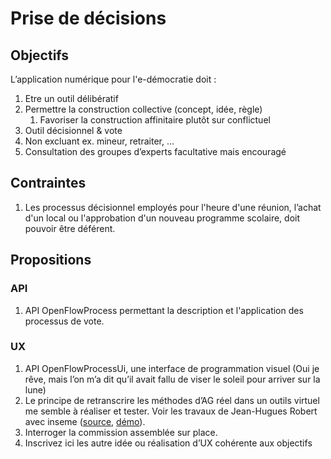 
Prise de décisions
===

## Objectifs

L’application numérique pour l'e-démocratie doit :

1. Etre un outil délibératif
2. Permettre la construction collective (concept, idée, règle)
   1. Favoriser la construction affinitaire plutôt sur conflictuel
3. Outil décisionnel & vote
4. Non excluant ex. mineur, retraiter, ...
5. Consultation des groupes d’experts facultative mais encouragé

## Contraintes

1.	Les processus décisionnel employés pour l'heure d'une réunion, l’achat d'un local ou l'approbation d'un nouveau programme scolaire, doit pouvoir être déférent.

## Propositions

### API

1.	API OpenFlowProcess permettant la description et l'application des processus de vote.

### UX

1.	API OpenFlowProcessUi, une interface de programmation visuel
(Oui je rêve, mais l’on m’a dit qu’il avait fallu de viser le soleil pour arriver sur la lune)
2.	Le principe de retranscrire les méthodes d’AG réel dans un outils virtuel me semble à réaliser et tester.
Voir les travaux de Jean-Hugues Robert avec inseme
([source](https://github.com/virteal/inseme),
[démo](https://inseme.firebaseapp.com/)).
1.	Interroger la commission assemblée sur place.
3.	Inscrivez ici les autre idée ou réalisation d’UX cohérente aux objectifs

